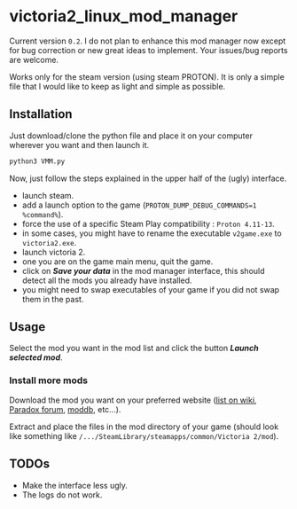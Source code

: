 # victoria2_linux_mod_manager

Current version `0.2`. I do not plan to enhance this mod manager now except for bug correction or new great ideas to
implement. Your issues/bug reports are welcome. 

Works only for the steam version (using steam PROTON). It is only a simple file that I would like to keep
as light and simple as possible.


## Installation

Just download/clone the python file and place it on your computer wherever you want and then launch it.

```bash
python3 VMM.py
```

Now, just follow the steps explained in the upper half of the (ugly) interface.
- launch steam.
- add a launch option to the game (`PROTON_DUMP_DEBUG_COMMANDS=1 %command%`).
- force the use of a specific Steam Play compatibility : `Proton 4.11-13`.
- in some cases, you might have to rename the executable `v2game.exe` to `victoria2.exe`.
- launch victoria 2.
- one you are on the game main menu, quit the game.
- click on ___Save your data___ in the mod manager interface, this should detect all the mods you already have
installed.
- you might need to swap executables of your game if you did not swap them in the past. 


## Usage

Select the mod you want in the mod list and click the button ___Launch selected mod___.

### Install more mods

Download the mod you want on your preferred website ([list on wiki](https://vic2.paradoxwikis.com/List_of_mods),
[Paradox forum](https://forum.paradoxplaza.com/forum/forums/victoria-2-user-modifications.543/),
[moddb](https://www.moddb.com/games/victoria-2-heart-of-darkness/mods), etc...).

Extract and place the files in the mod directory of your game (should look like something like
`/.../SteamLibrary/steamapps/common/Victoria 2/mod`). 

## TODOs

- Make the interface less ugly. 
- The logs do not work.
